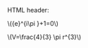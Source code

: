 HTML header: <script type="text/javascript"
  src="http://cdn.mathjax.org/mathjax/latest/MathJax.js?config=TeX-AMS-MML_HTMLorMML">
</script>

\\({e}^{i\pi }+1=0\\)

\\(V=\frac{4}{3} \pi r^{3}\\)
